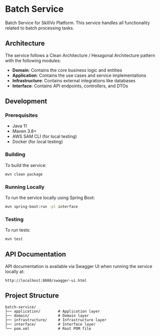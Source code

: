 # Batch Service

Batch Service for SkillVo Platform. This service handles all functionality related to batch processing tasks.

## Architecture

The service follows a Clean Architecture / Hexagonal Architecture pattern with the following modules:

- **Domain**: Contains the core business logic and entities
- **Application**: Contains the use cases and service implementations
- **Infrastructure**: Contains external integrations like databases
- **Interface**: Contains API endpoints, controllers, and DTOs

## Development

### Prerequisites

- Java 11
- Maven 3.8+
- AWS SAM CLI (for local testing)
- Docker (for local testing)

### Building

To build the service:

```bash
mvn clean package
```

### Running Locally

To run the service locally using Spring Boot:

```bash
mvn spring-boot:run -pl interface
```

### Testing

To run tests:

```bash
mvn test
```

## API Documentation

API documentation is available via Swagger UI when running the service locally at:

```
http://localhost:8080/swagger-ui.html
```

## Project Structure

```
batch-service/
├── application/        # Application layer
├── domain/             # Domain layer
├── infrastructure/     # Infrastructure layer
├── interface/          # Interface layer
└── pom.xml             # Root POM file
``` 